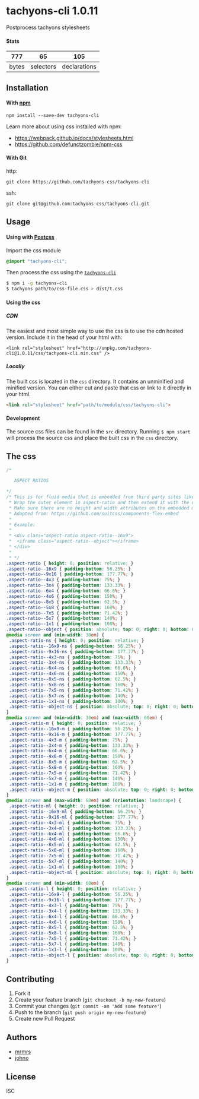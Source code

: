 # tachyons-cli 1.0.11

Postprocess tachyons stylesheets

#### Stats

777 | 65 | 105
---|---|---
bytes | selectors | declarations

## Installation

#### With [npm](https://npmjs.com)

```
npm install --save-dev tachyons-cli
```

Learn more about using css installed with npm:
* https://webpack.github.io/docs/stylesheets.html
* https://github.com/defunctzombie/npm-css

#### With Git

http:
```
git clone https://github.com/tachyons-css/tachyons-cli
```

ssh:
```
git clone git@github.com:tachyons-css/tachyons-cli.git
```

## Usage

#### Using with [Postcss](https://github.com/postcss/postcss)

Import the css module

```css
@import "tachyons-cli";
```

Then process the css using the [`tachyons-cli`](https://github.com/tachyons-css/tachyons-cli)

```sh
$ npm i -g tachyons-cli
$ tachyons path/to/css-file.css > dist/t.css
```

#### Using the css

##### CDN
The easiest and most simple way to use the css is to use the cdn hosted version. Include it in the head of your html with:

```
<link rel="stylesheet" href="http://unpkg.com/tachyons-cli@1.0.11/css/tachyons-cli.min.css" />
```

##### Locally
The built css is located in the `css` directory. It contains an unminified and minified version.
You can either cut and paste that css or link to it directly in your html.

```html
<link rel="stylesheet" href="path/to/module/css/tachyons-cli">
```

#### Development

The source css files can be found in the `src` directory.
Running `$ npm start` will process the source css and place the built css in the `css` directory.

## The css

```css
/*

   ASPECT RATIOS

*/
/* This is for fluid media that is embedded from third party sites like youtube, vimeo etc.
 * Wrap the outer element in aspect-ratio and then extend it with the desired ratio i.e
 * Make sure there are no height and width attributes on the embedded media.
 * Adapted from: https://github.com/suitcss/components-flex-embed
 *
 * Example:
 *
 * <div class="aspect-ratio aspect-ratio--16x9">
 *  <iframe class="aspect-ratio--object"></iframe>
 * </div>
 *
 * */
.aspect-ratio { height: 0; position: relative; }
.aspect-ratio--16x9 { padding-bottom: 56.25%; }
.aspect-ratio--9x16 { padding-bottom: 177.77%; }
.aspect-ratio--4x3 { padding-bottom: 75%; }
.aspect-ratio--3x4 { padding-bottom: 133.33%; }
.aspect-ratio--6x4 { padding-bottom: 66.6%; }
.aspect-ratio--4x6 { padding-bottom: 150%; }
.aspect-ratio--8x5 { padding-bottom: 62.5%; }
.aspect-ratio--5x8 { padding-bottom: 160%; }
.aspect-ratio--7x5 { padding-bottom: 71.42%; }
.aspect-ratio--5x7 { padding-bottom: 140%; }
.aspect-ratio--1x1 { padding-bottom: 100%; }
.aspect-ratio--object { position: absolute; top: 0; right: 0; bottom: 0; left: 0; width: 100%; height: 100%; z-index: 100; }
@media screen and (min-width: 30em) {
 .aspect-ratio-ns { height: 0; position: relative; }
 .aspect-ratio--16x9-ns { padding-bottom: 56.25%; }
 .aspect-ratio--9x16-ns { padding-bottom: 177.77%; }
 .aspect-ratio--4x3-ns { padding-bottom: 75%; }
 .aspect-ratio--3x4-ns { padding-bottom: 133.33%; }
 .aspect-ratio--6x4-ns { padding-bottom: 66.6%; }
 .aspect-ratio--4x6-ns { padding-bottom: 150%; }
 .aspect-ratio--8x5-ns { padding-bottom: 62.5%; }
 .aspect-ratio--5x8-ns { padding-bottom: 160%; }
 .aspect-ratio--7x5-ns { padding-bottom: 71.42%; }
 .aspect-ratio--5x7-ns { padding-bottom: 140%; }
 .aspect-ratio--1x1-ns { padding-bottom: 100%; }
 .aspect-ratio--object-ns { position: absolute; top: 0; right: 0; bottom: 0; left: 0; width: 100%; height: 100%; z-index: 100; }
}
@media screen and (min-width: 30em) and (max-width: 60em) {
 .aspect-ratio-m { height: 0; position: relative; }
 .aspect-ratio--16x9-m { padding-bottom: 56.25%; }
 .aspect-ratio--9x16-m { padding-bottom: 177.77%; }
 .aspect-ratio--4x3-m { padding-bottom: 75%; }
 .aspect-ratio--3x4-m { padding-bottom: 133.33%; }
 .aspect-ratio--6x4-m { padding-bottom: 66.6%; }
 .aspect-ratio--4x6-m { padding-bottom: 150%; }
 .aspect-ratio--8x5-m { padding-bottom: 62.5%; }
 .aspect-ratio--5x8-m { padding-bottom: 160%; }
 .aspect-ratio--7x5-m { padding-bottom: 71.42%; }
 .aspect-ratio--5x7-m { padding-bottom: 140%; }
 .aspect-ratio--1x1-m { padding-bottom: 100%; }
 .aspect-ratio--object-m { position: absolute; top: 0; right: 0; bottom: 0; left: 0; width: 100%; height: 100%; z-index: 100; }
}
@media screen and (max-width: 60em) and (orientation: landscape) {
 .aspect-ratio-ml { height: 0; position: relative; }
 .aspect-ratio--16x9-ml { padding-bottom: 56.25%; }
 .aspect-ratio--9x16-ml { padding-bottom: 177.77%; }
 .aspect-ratio--4x3-ml { padding-bottom: 75%; }
 .aspect-ratio--3x4-ml { padding-bottom: 133.33%; }
 .aspect-ratio--6x4-ml { padding-bottom: 66.6%; }
 .aspect-ratio--4x6-ml { padding-bottom: 150%; }
 .aspect-ratio--8x5-ml { padding-bottom: 62.5%; }
 .aspect-ratio--5x8-ml { padding-bottom: 160%; }
 .aspect-ratio--7x5-ml { padding-bottom: 71.42%; }
 .aspect-ratio--5x7-ml { padding-bottom: 140%; }
 .aspect-ratio--1x1-ml { padding-bottom: 100%; }
 .aspect-ratio--object-ml { position: absolute; top: 0; right: 0; bottom: 0; left: 0; width: 100%; height: 100%; z-index: 100; }
}
@media screen and (min-width: 60em) {
 .aspect-ratio-l { height: 0; position: relative; }
 .aspect-ratio--16x9-l { padding-bottom: 56.25%; }
 .aspect-ratio--9x16-l { padding-bottom: 177.77%; }
 .aspect-ratio--4x3-l { padding-bottom: 75%; }
 .aspect-ratio--3x4-l { padding-bottom: 133.33%; }
 .aspect-ratio--6x4-l { padding-bottom: 66.6%; }
 .aspect-ratio--4x6-l { padding-bottom: 150%; }
 .aspect-ratio--8x5-l { padding-bottom: 62.5%; }
 .aspect-ratio--5x8-l { padding-bottom: 160%; }
 .aspect-ratio--7x5-l { padding-bottom: 71.42%; }
 .aspect-ratio--5x7-l { padding-bottom: 140%; }
 .aspect-ratio--1x1-l { padding-bottom: 100%; }
 .aspect-ratio--object-l { position: absolute; top: 0; right: 0; bottom: 0; left: 0; width: 100%; height: 100%; z-index: 100; }
}
```

## Contributing

1. Fork it
2. Create your feature branch (`git checkout -b my-new-feature`)
3. Commit your changes (`git commit -am 'Add some feature'`)
4. Push to the branch (`git push origin my-new-feature`)
5. Create new Pull Request

## Authors

* [mrmrs](http://mrmrs.io)
* [johno](http://johnotander.com)

## License

ISC

